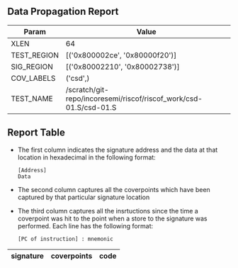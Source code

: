 
## Data Propagation Report

| Param       | Value    |
|-------------|----------|
| XLEN        | 64      |
| TEST_REGION | [('0x800002ce', '0x80000f20')]      |
| SIG_REGION  | [('0x80002210', '0x80002738')]      |
| COV_LABELS  | ('csd',)      |
| TEST_NAME   | /scratch/git-repo/incoresemi/riscof/riscof_work/csd-01.S/csd-01.S    |

## Report Table

- The first column indicates the signature address and the data at that location in hexadecimal in the following format: 
  ```
  [Address]
  Data
  ```

- The second column captures all the coverpoints which have been captured by that particular signature location

- The third column captures all the insrtuctions since the time a coverpoint was
  hit to the point when a store to the signature was performed. Each line has
  the following format:
  ```
  [PC of instruction] : mnemonic
  ```

|signature|coverpoints|code|
|---------|-----------|----|
